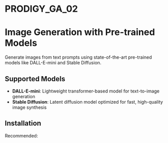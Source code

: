 # PRODIGY_GA_02
# Image Generation with Pre-trained Models

Generate images from text prompts using state-of-the-art pre-trained models like DALL-E-mini and Stable Diffusion.

## Supported Models
- **DALL-E-mini**: Lightweight transformer-based model for text-to-image generation
- **Stable Diffusion**: Latent diffusion model optimized for fast, high-quality image synthesis

## Installation

Recommended:

